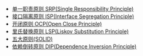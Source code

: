 - [单一职责原则 SRP(Single Responsibility Principle)](./单一职责原则%20SRP(Single%20Responsibility%20Principle).md)
- [接口隔离原则 ISP(Interface Segregation Principle)](./接口隔离原则%20ISP(Interface%20Segregation%20Principle).md)
- [开闭原则 OCP(Open Close Principle)](./开闭原则%20OCP(Open%20Close%20Principle).md)
- [里氏替换原则 LSP(Liskov Substitution Principle)](./里氏替换原则%20LSP(Liskov%20Substitution%20Principle).md)
- [五大原则(SOLID)](./五大原则(SOLID).md)
- [依赖倒转原则 DIP(Dependence Inversion Principle)](./依赖倒转原则%20DIP(Dependence%20Inversion%20Principle).md)
